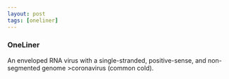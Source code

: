 ```yaml
---
layout: post
tags: [oneliner]
---
```



### OneLiner

An enveloped RNA virus with a single-stranded, positive-sense, and non-segmented genome >coronavirus (common cold).
